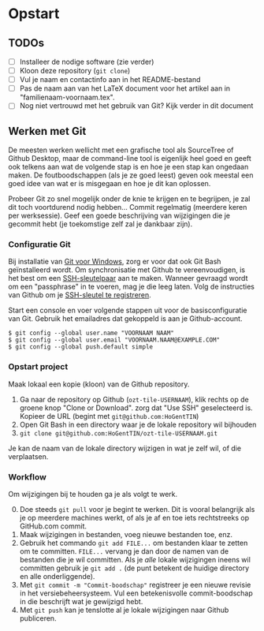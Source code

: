 # Opstart

## TODOs

- [ ] Installeer de nodige software (zie verder)
- [ ] Kloon deze repository (`git clone`)
- [ ] Vul je naam en contactinfo aan in het README-bestand
- [ ] Pas de naam aan van het LaTeX document voor het artikel aan in "familienaam-voornaam.tex".
- [ ] Nog niet vertrouwd met het gebruik van Git? Kijk verder in dit document

## Werken met Git

De meesten werken wellicht met een grafische tool als SourceTree of Github Desktop, maar de command-line tool is eigenlijk heel goed en geeft ook telkens aan wat de volgende stap is en hoe je een stap kan ongedaan maken. De foutboodschappen (als je ze goed leest) geven ook meestal een goed idee van wat er is misgegaan en hoe je dit kan oplossen.

Probeer Git zo snel mogelijk onder de knie te krijgen en te begrijpen, je zal dit toch voortdurend nodig hebben... Commit regelmatig (meerdere keren per werksessie). Geef een goede beschrijving van wijzigingen die je gecommit hebt (je toekomstige zelf zal je dankbaar zijn).

### Configuratie Git

Bij installatie van [Git voor Windows](https://git-scm.com/download/), zorg er voor dat ook Git Bash geïnstalleerd wordt. Om synchronisatie met Github te vereenvoudigen, is het best om een [SSH-sleutelpaar](https://help.github.com/articles/generating-a-new-ssh-key-and-adding-it-to-the-ssh-agent/) aan te maken. Wanneer gevraagd wordt om een "passphrase" in te voeren, mag je die leeg laten. Volg de instructies van Github om je [SSH-sleutel te registreren](https://help.github.com/articles/adding-a-new-ssh-key-to-your-github-account/).

Start een console en voer volgende stappen uit voor de basisconfiguratie van Git. Gebruik het emailadres dat gekoppeld is aan je Github-account.

```
$ git config --global user.name "VOORNAAM NAAM"
$ git config --global user.email "VOORNAAM.NAAM@EXAMPLE.COM"
$ git config --global push.default simple
```

### Opstart project

Maak lokaal een kopie (kloon) van de Github repository.

1. Ga naar de repository op Github (`ozt-tile-USERNAAM`), klik rechts op de groene knop "Clone or Download". zorg dat "Use SSH" geselecteerd is. Kopieer de URL (begint met `git@github.com:HoGentTIN`)
2. Open Git Bash in een directory waar je de lokale repository wil bijhouden
3. `git clone git@github.com:HoGentTIN/ozt-tile-USERNAAM.git`

Je kan de naam van de lokale directory wijzigen in wat je zelf wil, of die verplaatsen.

### Workflow

Om wijzigingen bij te houden ga je als volgt te werk.

0. Doe steeds `git pull` voor je begint te werken. Dit is vooral belangrijk als je op meerdere machines werkt, of als je af en toe iets rechtstreeks op GitHub.com commit.
1. Maak wijzigingen in bestanden, voeg nieuwe bestanden toe, enz.
2. Gebruik het commando `git add FILE...` om bestanden klaar te zetten om te committen. `FILE...` vervang je dan door de namen van de bestanden die je wil committen. Als je *alle* lokale wijzigingen ineens wil committen gebruik je `git add .` (de punt betekent de huidige directory en alle onderliggende).
3. Met `git commit -m "Commit-boodschap"` registreer je een nieuwe revisie in het versiebeheersysteem. Vul een betekenisvolle commit-boodschap in die beschrijft wat je gewijzigd hebt.
4. Met `git push` kan je tenslotte al je lokale wijzigingen naar Github publiceren.
